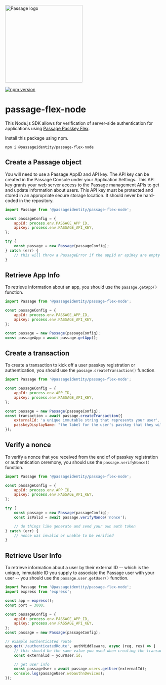 <img src="https://storage.googleapis.com/passage-docs/passage-logo-gradient.svg" alt="Passage logo" style="width:250px;"/>

[![npm version](https://badge.fury.io/js/@passageidentity%2Fpassage-flex-node.svg)](https://badge.fury.io/js/@passageidentity%2Fpassage-flex-node)

# passage-flex-node

This Node.js SDK allows for verification of server-side authentication for applications using [Passage Passkey Flex](https://passage.id).

Install this package using npm.

```
npm i @passageidentity/passage-flex-node
```

## Create a Passage object

You will need to use a Passage AppID and API key. The API key can be created in the Passage Console under your Application Settings. This API key grants your web server access to the Passage management APIs to get and update information about users. This API key must be protected and stored in an appropriate secure storage location. It should never be hard-coded in the repository.

```javascript
import Passage from '@passageidentity/passage-flex-node';

const passageConfig = {
    appId: process.env.PASSAGE_APP_ID,
    apiKey: process.env.PASSAGE_API_KEY,
};

try {
    const passage = new Passage(passageConfig);
} catch (err) {
    // this will throw a PassageError if the appId or apiKey are empty
}
```

## Retrieve App Info

To retrieve information about an app, you should use the `passage.getApp()` function.

```javascript
import Passage from '@passageidentity/passage-flex-node';

const passageConfig = {
    appId: process.env.PASSAGE_APP_ID,
    apiKey: process.env.PASSAGE_API_KEY,
};

const passage = new Passage(passageConfig);
const passageApp = await passage.getApp();
```

## Create a transaction

To create a transaction to kick off a user passkey registration or authentication, you should use the `passage.createTransaction()` function.

```javascript
import Passage from '@passageidentity/passage-flex-node';

const passageConfig = {
    appId: process.env.APP_ID,
    apiKey: process.env.PASSAGE_API_KEY,
};

const passage = new Passage(passageConfig);
const transaction = await passage.createTransaction({
    externalId: 'a unique immutable string that represents your user',
    passkeyDisplayName: "the label for the user's passkey that they will see when logging in",
});
```

## Verify a nonce

To verify a nonce that you received from the end of of passkey registration or authentication ceremony, you should use the `passage.verifyNonce()` function.

```javascript
import Passage from '@passageidentity/passage-flex-node';

const passageConfig = {
    appId: process.env.APP_ID,
    apiKey: process.env.PASSAGE_API_KEY,
};

try {
    const passage = new Passage(passageConfig);
    const isValid = await passage.verifyNonce('nonce');

    // do things like generate and send your own auth token
} catch (err) {
    // nonce was invalid or unable to be verified
}
```

## Retrieve User Info

To retrieve information about a user by their external ID -- which is the unique, immutable ID you supply to associate the Passage user with your user -- you should use the `passage.user.getUser()` function.

```javascript
import Passage from '@passageidentity/passage-flex-node';
import express from 'express';

const app = express();
const port = 3000;

const passageConfig = {
    appId: process.env.PASSAGE_APP_ID,
    apiKey: process.env.PASSAGE_API_KEY,
};
const passage = new Passage(passageConfig);

// example authenticated route
app.get('/authenticatedRoute', authMiddleware, async (req, res) => {
    // this should be the same value you used when creating the transaction
    const externalId = yourUser.id;

    // get user info
    const passageUser = await passage.users.getUser(externalId);
    console.log(passageUser.webauthnDevices);
});
```
